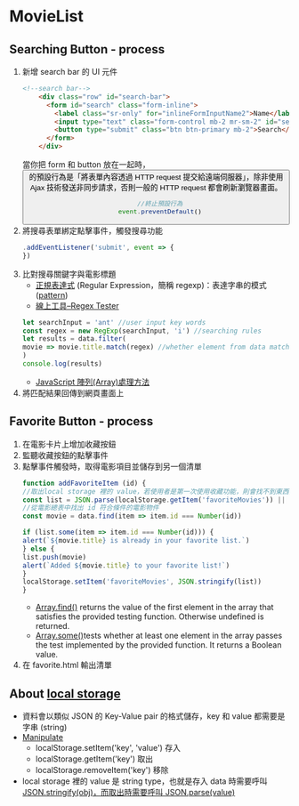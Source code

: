 # MovieList
## Searching Button - process
1. 新增 search bar 的 UI 元件
    ```html
    <!--search bar-->
        <div class="row" id="search-bar">
          <form id="search" class="form-inline">
            <label class="sr-only" for="inlineFormInputName2">Name</label>
            <input type="text" class="form-control mb-2 mr-sm-2" id="search-input" placeholder="search name ...">
            <button type="submit" class="btn btn-primary mb-2">Search</button>
          </form>
        </div>
    ```
    當你把 form 和 button 放在一起時，<button> 的預設行為是「將表單內容透過 HTTP request 提交給遠端伺服器」，除非使用 Ajax 技術發送非同步請求，否則一般的 HTTP request 都會刷新瀏覽器畫面。
    ```javascript
      //終止預設行為
      event.preventDefault()
    ```
2. 將搜尋表單綁定點擊事件，觸發搜尋功能
    ```javascript
    .addEventListener('submit', event => {
    })
    ```
3. 比對搜尋關鍵字與電影標題
    - [正規表達式](https://developer.mozilla.org/en-US/docs/Web/JavaScript/Guide/Regular_Expressions) (Regular Expression，簡稱 regexp)：表達字串的模式([pattern](https://developer.mozilla.org/en-US/docs/Web/JavaScript/Reference/Global_Objects/RegExp))
    - [線上工具–Regex Tester](https://www.regexpal.com)
    ```javascript
    let searchInput = 'ant' //user input key words
    const regex = new RegExp(searchInput, 'i') //searching rules
    let results = data.filter(
    movie => movie.title.match(regex) //whether element from data match the key words
    )
    console.log(results)
    ```
    - [JavaScript 陣列(Array)處理方法](https://wcc723.github.io/javascript/2017/06/29/es6-native-array/)
4. 將匹配結果回傳到網頁畫面上

## Favorite Button - process
1. 在電影卡片上增加收藏按鈕
2. 監聽收藏按鈕的點擊事件
3. 點擊事件觸發時，取得電影項目並儲存到另一個清單
    ```javascript
    function addFavoriteItem (id) {
    //取出local storage 裡的 value，若使用者是第一次使用收藏功能，則會找不到東西，所以需要建立一個空 Array。
    const list = JSON.parse(localStorage.getItem('favoriteMovies')) || []
    //從電影總表中找出 id 符合條件的電影物件
    const movie = data.find(item => item.id === Number(id))
    
    if (list.some(item => item.id === Number(id))) {
    alert(`${movie.title} is already in your favorite list.`)
    } else {
    list.push(movie)
    alert(`Added ${movie.title} to your favorite list!`)
    }
    localStorage.setItem('favoriteMovies', JSON.stringify(list))
    }
    ```
    - [Array.find()](https://developer.mozilla.org/en-US/docs/Web/JavaScript/Reference/Global_Objects/Array/find) returns the value of the first element in the array that satisfies the provided testing function. Otherwise undefined is returned.
    - [Array.some()](https://developer.mozilla.org/zh-TW/docs/Web/JavaScript/Reference/Global_Objects/Array/some)tests whether at least one element in the array passes the test implemented by the provided function. It returns a Boolean value.
4. 在 favorite.html 輸出清單

## About [local storage](https://www.w3schools.com/htmL/html5_webstorage.asp)
- 資料會以類似 JSON 的 Key-Value pair 的格式儲存，key 和 value 都需要是字串 (string)
- [Manipulate](https://www.huanlintalk.com/2012/06/html5-web-storage.html)
    - localStorage.setItem('key', 'value') 存入
    - localStorage.getItem('key') 取出
    - localStorage.removeItem('key') 移除
- local storage 裡的 value 是 string type，也就是存入 data 時需要呼叫 [JSON.stringify(obj)，而取出時需要呼叫 JSON.parse(value)](https://cythilya.github.io/2015/05/09/javascript-json-parse-stringify/)
